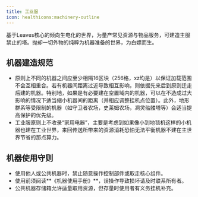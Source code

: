 ```yaml
---
title: 工业服
icon: healthicons:machinery-outline
---
```


基于Leaves核心的倾向生电化的世界，为量产常见资源与物品服务，可建造主服禁止的塔。抛却一切外物的纯粹为机器准备的世界，为白嫖而生。

## **机器建造规范**

- 原则上不同的机器之间应至少相隔16区块（256格，xz均是）以保证加载范围不会互相重合。若有机器间距离过近导致相互影响，则依据先来后到原则迁走后建的机器。特别地，如果是有必要建在空置域内的机器，可以在不造成过大影响的情况下适当缩小机器间的距离（并相应调整挂机点位置）。此外，地形群系等受限制的机器（如守卫者农场，史莱姆农场，凋灵骷髅塔等）会适当提高保护的优先级。
- 工业服原则上不收录“家用电器”，主要是考虑到如果像小到地毯机这样的小机器也建在工业世界，来回传送所带来的资源消耗恐怕无法平衡机器不建在主世界节省的那点算力。

## **机器使用守则**

- 使用他人或公共机器时，禁止随意操作控制部件或取走核心组件。
- 使用前须阅读**《机器使用手册》**，误操作导致损坏请及时联系所有者。
- 公共机器存储箱允许适量取用资源，但存量时使用者有义务挂机补充。